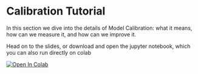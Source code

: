 # Calibration Tutorial
In this section we dive into the details of Model Calibration: what it means, how can we measure it, and how can we improve it.

Head on to the slides, or download and open the jupyter notebook, which you can also run directly on colab 

[![Open In Colab](https://colab.research.google.com/assets/colab-badge.svg)](https://colab.research.google.com/github/agaldran/uqinmia-miccai-2023/blob/main/part3_calibration/calibration_tutorial_final.ipynb)
